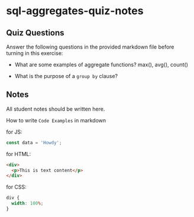 # sql-aggregates-quiz-notes

## Quiz Questions

Answer the following questions in the provided markdown file before turning in this exercise:

- What are some examples of aggregate functions?
  max(), avg(), count()

- What is the purpose of a `group by` clause?

## Notes

All student notes should be written here.

How to write `Code Examples` in markdown

for JS:

```javascript
const data = 'Howdy';
```

for HTML:

```html
<div>
  <p>This is text content</p>
</div>
```

for CSS:

```css
div {
  width: 100%;
}
```
